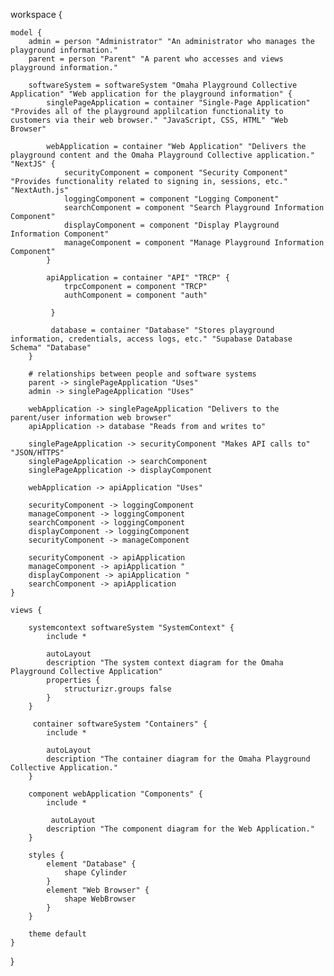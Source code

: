 workspace {

    model {
        admin = person "Administrator" "An administrator who manages the playground information."
        parent = person "Parent" "A parent who accesses and views playground information."

        softwareSystem = softwareSystem "Omaha Playground Collective Application" "Web application for the playground information" {
            singlePageApplication = container "Single-Page Application" "Provides all of the playground applilcation functionality to customers via their web browser." "JavaScript, CSS, HTML" "Web Browser"

            webApplication = container "Web Application" "Delivers the playground content and the Omaha Playground Collective application." "NextJS" {
                securityComponent = component "Security Component" "Provides functionality related to signing in, sessions, etc." "NextAuth.js"
                loggingComponent = component "Logging Component"
                searchComponent = component "Search Playground Information Component"
                displayComponent = component "Display Playground Information Component"
                manageComponent = component "Manage Playground Information Component"
            }

            apiApplication = container "API" "TRCP" {
                trpcComponent = component "TRCP"
                authComponent = component "auth"

             }

             database = container "Database" "Stores playground information, credentials, access logs, etc." "Supabase Database Schema" "Database"
        }

        # relationships between people and software systems
        parent -> singlePageApplication "Uses"
        admin -> singlePageApplication "Uses"

        webApplication -> singlePageApplication "Delivers to the parent/user information web browser"
        apiApplication -> database "Reads from and writes to"

        singlePageApplication -> securityComponent "Makes API calls to" "JSON/HTTPS"
        singlePageApplication -> searchComponent
        singlePageApplication -> displayComponent

        webApplication -> apiApplication "Uses"

        securityComponent -> loggingComponent
        manageComponent -> loggingComponent
        searchComponent -> loggingComponent
        displayComponent -> loggingComponent
        securityComponent -> manageComponent

        securityComponent -> apiApplication
        manageComponent -> apiApplication "
        displayComponent -> apiApplication "
        searchComponent -> apiApplication
    }

    views {

        systemcontext softwareSystem "SystemContext" {
            include *

            autoLayout
            description "The system context diagram for the Omaha Playground Collective Application"
            properties {
                structurizr.groups false
            }
        }

         container softwareSystem "Containers" {
            include *

            autoLayout
            description "The container diagram for the Omaha Playground Collective Application."
        }

        component webApplication "Components" {
            include *

             autoLayout
            description "The component diagram for the Web Application."
        }

        styles {
            element "Database" {
                shape Cylinder
            }
            element "Web Browser" {
                shape WebBrowser
            }
        }

        theme default
    }

}
